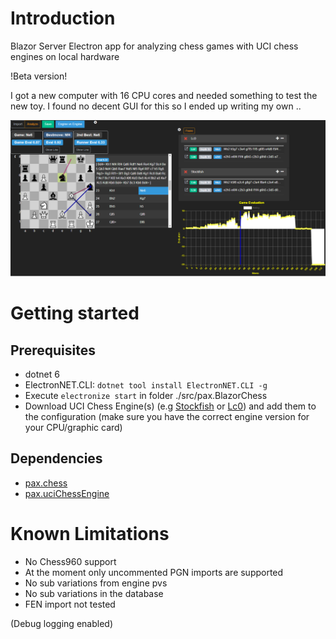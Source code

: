# Introduction

Blazor Server Electron app for analyzing chess games with UCI chess engines on local hardware

!Beta version!

I got a new computer with 16 CPU cores and needed something to test the new toy. I found no decent GUI for this so I ended up writing my own ..

![sample pic](/images/review.png)

# Getting started
## Prerequisites
* dotnet 6
* ElectronNET.CLI: ```dotnet tool install ElectronNET.CLI -g```
* Execute ``` electronize start ``` in folder ./src/pax.BlazorChess
* Download UCI Chess Engine(s) (e.g [Stockfish](https://github.com/official-stockfish/Stockfish/releases/tag/sf_14.1) or [Lc0](https://github.com/LeelaChessZero/lc0/releases)) and add them to the configuration (make sure you have the correct engine version for your CPU/graphic card)

## Dependencies
* [pax.chess](https://www.nuget.org/packages/pax.chess)
* [pax.uciChessEngine](https://www.nuget.org/packages/pax.uciChessEngine)

# Known Limitations
* No Chess960 support
* At the moment only uncommented PGN imports are supported
* No sub variations from engine pvs
* No sub variations in the database
* FEN import not tested

(Debug logging enabled)